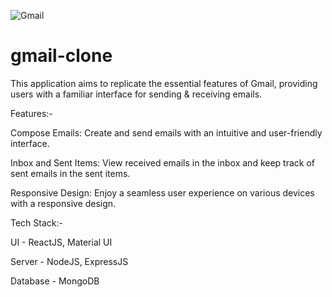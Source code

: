 
![Gmail](https://github.com/abhishekshah25/gmail-clone/assets/147745895/16c43229-3928-40ac-9dbb-d6a3de9a76c2)

# gmail-clone

This application aims to replicate the essential features of Gmail, providing users with a familiar interface for sending & receiving emails.

Features:-

Compose Emails: Create and send emails with an intuitive and user-friendly interface.

Inbox and Sent Items: View received emails in the inbox and keep track of sent emails in the sent items.

Responsive Design: Enjoy a seamless user experience on various devices with a responsive design.


Tech Stack:- 

UI - ReactJS, Material UI

Server - NodeJS, ExpressJS

Database - MongoDB
